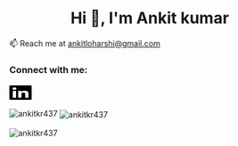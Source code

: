 <h1 align="center">Hi 👋, I'm Ankit kumar</h1>

📫 Reach me at ankitloharshi@gmail.com

<h3 align="left">Connect with me:</h3>
<p align="left">
<a href="https://www.linkedin.com/in/ankit-kumar-612064205/" target="blank"><img align="center" src="./linkedin.svg" alt="linkedin" height="30" width="40" color="white" /></a>
</p>
 


<p><img align="left" src="https://github-readme-stats.vercel.app/api/top-langs?username=ankitkr437&show_icons=true&locale=en&layout=compact" alt="ankitkr437" /></p>

<p>&nbsp;<img align="center" src="https://github-readme-stats.vercel.app/api?username=ankitkr437&show_icons=true&locale=en" alt="ankitkr437" /></p>

<p><img align="center" src="https://github-readme-streak-stats.herokuapp.com/?user=ankitkr437&" alt="ankitkr437" /></p>
